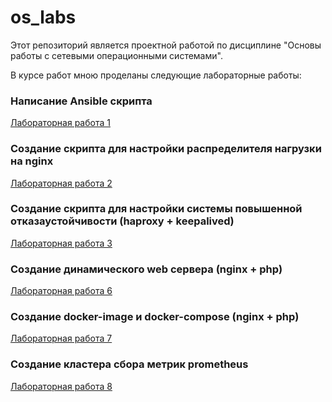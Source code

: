 # os_labs
Этот репозиторий является проектной работой по дисциплине "Основы работы с сетевыми операционными системами".

В курсе работ мною проделаны следующие лабораторные работы:
### Написание Ansible скрипта
[Лабораторная работа 1](https://github.com/MokhovVladimir/os_labs/tree/master/lab1)

### Создание скрипта для настройки распределителя нагрузки на nginx
[Лабораторная работа 2](https://github.com/MokhovVladimir/os_labs/tree/master/lab2)

### Создание скрипта для настройки системы повышенной отказаустойчивости (haproxy + keepalived)
[Лабораторная работа 3](https://github.com/MokhovVladimir/os_labs/tree/master/lab3)

### Создание динамического web сервера (nginx + php)
[Лабораторная работа 6](https://github.com/MokhovVladimir/os_labs/tree/master/lab6)

### Создание docker-image и docker-compose (nginx + php)
[Лабораторная работа 7](https://github.com/MokhovVladimir/os_labs/tree/master/lab7)

### Создание кластера сбора метрик prometheus
[Лабораторная работа 8](https://github.com/MokhovVladimir/os_labs/tree/master/lab8)